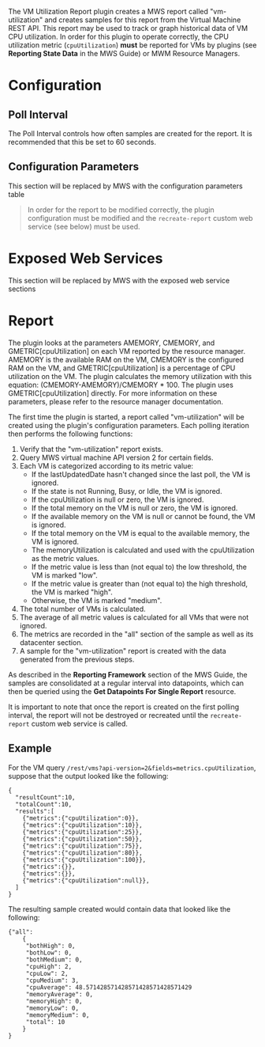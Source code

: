 The VM Utilization Report plugin creates a MWS report called "vm-utilization" and creates samples for this report
from the Virtual Machine REST API.  This report may be used to track or graph historical data of VM CPU
utilization.  In order for this plugin to operate correctly, the CPU utilization metric (`cpuUtilization`) **must**
be reported for VMs by plugins (see **Reporting State Data** in the MWS Guide) or MWM Resource Managers.

# Configuration

## Poll Interval

The Poll Interval controls how often samples are created for the report.  It is recommended that this be set to
60 seconds.

## Configuration Parameters

<div class="configuration-table">This section will be replaced by MWS with the configuration parameters table</div>

> In order for the report to be modified correctly, the plugin configuration must be modified and the
> `recreate-report` custom web service (see below) must be used.

# Exposed Web Services

<div class="webservice-sections">This section will be replaced by MWS with the exposed web service sections</div>

# Report
The plugin looks at the parameters AMEMORY, CMEMORY, and GMETRIC[cpuUtilization] on each VM reported by the resource manager. AMEMORY
is the available RAM on the VM, CMEMORY is the configured RAM on the VM, and GMETRIC[cpuUtilization] is a percentage of CPU utilization
on the VM.  The plugin calculates the memory utilization with this equation: (CMEMORY-AMEMORY)/CMEMORY * 100. The plugin uses GMETRIC[cpuUtilization]
directly. For more information on these parameters, please refer to the resource manager documentation.

The first time the plugin is started, a report called "vm-utilization" will be created using the plugin's
configuration parameters.  Each polling iteration then performs the following functions:

1. Verify that the "vm-utilization" report exists.
2. Query MWS virtual machine API version 2 for certain fields.
3. Each VM is categorized according to its metric value:
	* If the lastUpdatedDate hasn't changed since the last poll, the VM is ignored.
	* If the state is not Running, Busy, or Idle, the VM is ignored.
	* If the cpuUtilization is null or zero, the VM is ignored.
	* If the total memory on the VM is null or zero, the VM is ignored.
	* If the available memory on the VM is null or cannot be found, the VM is ignored.
	* If the total memory on the VM is equal to the available memory, the VM is ignored.
	* The memoryUtilization is calculated and used with the cpuUtilization as the metric values.
	* If the metric value is less than (not equal to) the low threshold, the VM is marked "low".
	* If the metric value is greater than (not equal to) the high threshold, the VM is marked "high".
	* Otherwise, the VM is marked "medium".
4. The total number of VMs is calculated.
5. The average of all metric values is calculated for all VMs that were not ignored.
6. The metrics are recorded in the "all" section of the sample as well as its datacenter section.
7. A sample for the "vm-utilization" report is created with the data generated from the previous steps.

As described in the **Reporting Framework** section of the MWS Guide, the samples are consolidated at a
regular interval into datapoints, which can then be queried using the **Get Datapoints For Single Report** resource.

It is important to note that once the report is created on the first polling interval, the report will not be destroyed
or recreated until the `recreate-report` custom web service is called.

## Example

For the VM query `/rest/vms?api-version=2&fields=metrics.cpuUtilization`, suppose that the output looked like the
following:

```
{
  "resultCount":10,
  "totalCount":10,
  "results":[
    {"metrics":{"cpuUtilization":0}},
    {"metrics":{"cpuUtilization":10}},
    {"metrics":{"cpuUtilization":25}},
    {"metrics":{"cpuUtilization":50}},
    {"metrics":{"cpuUtilization":75}},
    {"metrics":{"cpuUtilization":80}},
    {"metrics":{"cpuUtilization":100}},
    {"metrics":{}},
    {"metrics":{}},
    {"metrics":{"cpuUtilization":null}},
  ]
}
```

The resulting sample created would contain data that looked like the following:

```
{"all":
	{
     "bothHigh": 0,
     "bothLow": 0,
     "bothMedium": 0,
     "cpuHigh": 2,
     "cpuLow": 2,
     "cpuMedium": 3,
     "cpuAverage": 48.571428571428571428571428571429
     "memoryAverage": 0,
     "memoryHigh": 0,
     "memoryLow": 0,
     "memoryMedium": 0,
     "total": 10
	}
}
```
